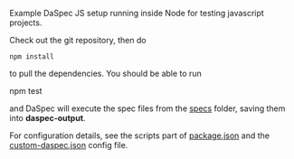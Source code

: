 Example DaSpec JS setup running inside Node for testing javascript projects.

Check out the git repository, then do 

    npm install

to pull the dependencies. You should be able to run

   npm test

and DaSpec will execute the spec files from the [specs](specs) folder, saving them into __daspec-output__.

For configuration details, see the scripts part of [package.json](package.json) and the [custom-daspec.json](custom-daspec.json) config file.
